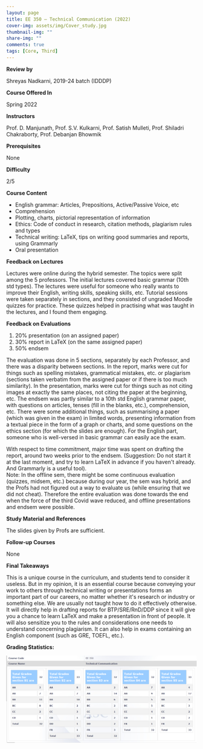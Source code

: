 ```yaml
---
layout: page
title: EE 350 – Technical Communication (2022)
cover-img: assets/img/Cover_study.jpg
thumbnail-img: ""
share-img: ""
comments: true
tags: [Core, Third]
---
```


**Review by**

Shreyas Nadkarni, 2019-24 batch (IDDDP)

**Course Offered In**

Spring 2022

**Instructors**

Prof. D. Manjunath, Prof. S.V. Kulkarni, Prof. Satish Mulleti, Prof. Shiladri Chakraborty, Prof. Debanjan Bhowmik

**Prerequisites**

None

**Difficulty**

2/5

**Course Content**

- English grammar: Articles, Prepositions, Active/Passive Voice, etc
- Comprehension
- Plotting, charts, pictorial representation of information
- Ethics: Code of conduct in research, citation methods, plagiarism rules and types
- Technical writing: LaTeX, tips on writing good summaries and reports, using Grammarly
- Oral presentation

**Feedback on Lectures**

Lectures were online during the hybrid semester. The topics were split among the 5 professors. The initial lectures covered basic grammar (10th std types). The lectures were useful for someone who really wants to improve their English, writing skills, speaking skills, etc. Tutorial sessions were taken separately in sections, and they consisted of ungraded Moodle quizzes for practice. These quizzes helped in practising what was taught in the lectures, and I found them engaging. 

**Feedback on Evaluations**

1. 20% presentation (on an assigned paper)
2. 30% report in LaTeX (on the same assigned paper)
3. 50% endsem

The evaluation was done in 5 sections, separately by each Professor, and there was a disparity between sections. In the report, marks were cut for things such as spelling mistakes, grammatical mistakes, etc. or plagiarism (sections taken verbatim from the assigned paper or if there is too much similarity). In the presentation, marks were cut for things such as not citing images at exactly the same places, not citing the paper at the beginning, etc. The endsem was partly similar to a 10th std English grammar paper, with questions on articles, tenses (fill in the blanks, etc.), comprehension, etc. There were some additional things, such as summarising a paper (which was given in the exam) in limited words, presenting information from a textual piece in the form of a graph or charts, and some questions on the ethics section (for which the slides are enough). For the English part, someone who is well-versed in basic grammar can easily ace the exam. 

With respect to time commitment, major time was spent on drafting the report, around two weeks prior to the endsem. (Suggestion: Do not start it at the last moment, and try to learn LaTeX in advance if you haven't already. And Grammarly is a useful tool).  
Note: In the offline sem, there might be some continuous evaluation (quizzes, midsem, etc.) because during our year, the sem was hybrid, and the Profs had not figured out a way to evaluate us (while ensuring that we did not cheat). Therefore the entire evaluation was done towards the end when the force of the third Covid wave reduced, and offline presentations and endsem were possible. 

**Study Material and References**

The slides given by Profs are sufficient.

**Follow-up Courses**

None

**Final Takeaways**

This is a unique course in the curriculum, and students tend to consider it useless. But in my opinion, it is an essential course because conveying your work to others through technical writing or presentations forms an important part of our careers, no matter whether it's research or industry or something else. We are usually not taught how to do it effectively otherwise. It will directly help in drafting reports for BTP/SRE/RnD/DDP since it will give you a chance to learn LaTeX and make a presentation in front of people. It will also sensitize you to the rules and considerations one needs to understand concerning plagiarism. It can also help in exams containing an English component (such as GRE, TOEFL, etc.).

**Grading Statistics:**


![Grades](EE350_2022_grades.png)
